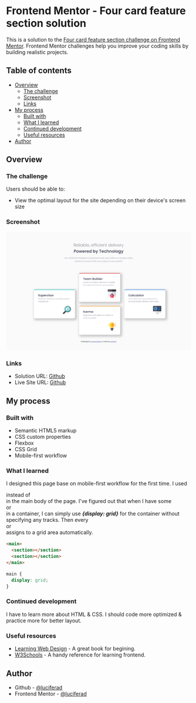 # Frontend Mentor - Four card feature section solution

This is a solution to the [Four card feature section challenge on Frontend Mentor](https://www.frontendmentor.io/challenges/four-card-feature-section-weK1eFYK). Frontend Mentor challenges help you improve your coding skills by building realistic projects. 

## Table of contents

- [Overview](#overview)
  - [The challenge](#the-challenge)
  - [Screenshot](#screenshot)
  - [Links](#links)
- [My process](#my-process)
  - [Built with](#built-with)
  - [What I learned](#what-i-learned)
  - [Continued development](#continued-development)
  - [Useful resources](#useful-resources)
- [Author](#author)

## Overview

### The challenge

Users should be able to:

- View the optimal layout for the site depending on their device's screen size

### Screenshot

![](design/four-card-desktop.png)

### Links

- Solution URL: [Github](https://github.com/luciferad/four-card-feature-section-master.git)
- Live Site URL: [Github](https://luciferad.github.io/four-card-feature-section-master)

## My process

### Built with

- Semantic HTML5 markup
- CSS custom properties
- Flexbox
- CSS Grid
- Mobile-first workflow

### What I learned

I designed this page base on mobile-first workflow for the first time. I used **_<section>_** instead of **_<div>_** in the main body of the page.
I've figured out that when I have some **_<div>_** or **_<section>_** in a container, I can simply use **_{display: grid}_** for the container without specifying any tracks. Then every **_<div>_** or **_<section>_** assigns to a grid area automatically.

```html
<main>
  <section></section>
  <section></section>
</main>
```
```css
main {
  display: grid;
}
```

### Continued development

I have to learn more about HTML & CSS. I should code more optimized & practice more for better layout.

### Useful resources

- [Learning Web Design](https://www.amazon.com/Learning-Web-Design-Beginners-JavaScript/dp/1491960205) - A great book for begining.
- [W3Schools](https://www.w3schools.com/) - A handy reference for learning frontend.

## Author

- Github - [@luciferad](https://github.com/luciferad)
- Frontend Mentor - [@luciferad](https://www.frontendmentor.io/profile/luciferad)